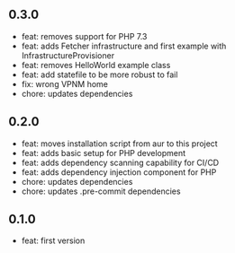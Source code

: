 ## 0.3.0

- feat: removes support for PHP 7.3
- feat: adds Fetcher infrastructure and first example with InfrastructureProvisioner
- feat: removes HelloWorld example class
- feat: add statefile to be more robust to fail
- fix: wrong VPNM home
- chore: updates dependencies

## 0.2.0

- feat: moves installation script from aur to this project
- feat: adds basic setup for PHP development
- feat: adds dependency scanning capability for CI/CD
- feat: adds dependency injection component for PHP
- chore: updates dependencies
- chore: updates .pre-commit dependencies

## 0.1.0

- feat: first version

